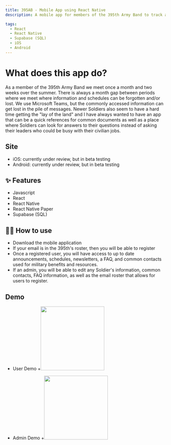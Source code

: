 ```yaml
---
title: 395AB - Mobile App using React Native
description: A mobile app for members of the 395th Army Band to track announcements, schedules, newsletters, updated contact (text, email) information that is editable by each user and admins, and generally improving the communication and access to important information for Soldiers.

tags:
  - React
  - React Native
  - Supabase (SQL)
  - iOS
  - Android
---
```


# What does this app do?

As a member of the 395th Army Band we meet once a month and two weeks over the summer. There is always a month gap between periods where we meet where information and schedules can be forgotten and/or lost. We use Microsoft Teams, but the commonly accessed information can get lost in the pile of messages. Newer Soldiers also seem to have a hard time getting the "lay of the land" and I have always wanted to have an app that can be a quick references for common documents as well as a place where Soldiers can look for answers to their questions instead of asking their leaders who could be busy with their civilian jobs.

## Site

- iOS: currently under review, but in beta testing
- Android: currently under review, but in beta testing

## ✨ Features

- Javascript
- React
- React Native
- React Native Paper
- Supabase (SQL)

## 💁‍♀️ How to use

- Download the mobile application
- If your email is in the 395th's roster, then you will be able to register
- Once a registered user, you will have access to up to date announcements, schedules, newsletters, a FAQ, and common contacts used for military benefits and resources.
- If an admin, you will be able to edit any Soldier's information, common contacts, FAQ information, as well as the email roster that allows for users to register.

## Demo

- User Demo +<img src="/assets/gifs/395UserDemo.gif?raw=true" width="200px">

- Admin Demo +<img src="/assets/gifs/395AdminDemo.gif?raw=true" width="200px">
